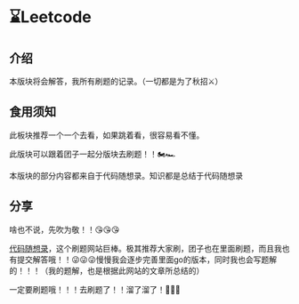 # ⌛Leetcode

## 介绍

本版块将会解答，我所有刷题的记录。（一切都是为了秋招⚔）

## 食用须知

此板块推荐一个一个去看，如果跳着看，很容易看不懂。

此版块可以跟着团子一起分版块去刷题！！🏍🏎

本版块的部分内容都来自于代码随想录。知识都是总结于代码随想录

## 分享

啥也不说，先吹为敬！！😘😘😘

[代码随想录](https://programmercarl.com/)，这个刷题网站巨棒。极其推荐大家刷，团子也在里面刷题，而且我也有提交解答哦！！😜😜😜慢慢我会逐步完善里面go的版本，同时我也会写题解的！！！（我的题解，也是根据此网站的文章所总结的）

一定要刷题哦！！！去刷题了！！溜了溜了！🏃🤸🚣



